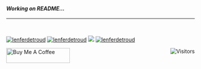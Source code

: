 #### *Working on README...*
  
--------------------------------------------------
<p></br></p>
<p align="left">
  <a href="https://www.linkedin.com/in/lenferdetroud" target="blank"><img src="https://img.shields.io/badge/LinkedIn-24469c?style=for-the-badge&logo=linkedin&logoColor=blue" alt="lenferdetroud"/></a> 
  <a href="https://www.youtube.com/channel/UCSGEQmkFLhS29sTSaFhqCIQ/featured" target="blank"><img src="https://img.shields.io/badge/YouTube-24469c?style=for-the-badge&logo=youtube&logoColor=red" alt="lenferdetroud"/></a> 
  <a href="https://t.me/lenferdetroud" target="blank"><img src="https://img.shields.io/badge/Telegram-24469c?style=for-the-badge&logo=telegram&logoColor=9cf" /></a> 
  <a href="https://kaggle.com/lenferdetroud" target="blank"><img src="https://img.shields.io/badge/KAGGLE-24469c?&style=for-the-badge&logo=kaggle&logoColor=9cf" alt="lenferdetroud"  /></a> 
</p>  

<a href="https://visitor-badge.laobi.icu/badge?page_id=lenferdetroud.visitor-badge&title=Visits"><img src="https://visitor-badge.laobi.icu/badge?page_id=lenferdetroud.visitor-badge&title=Visits" align="right" alt="Visitors"></a> 

<p align="left">
<a href="https://www.buymeacoffee.com/lenferdetroud" target="_blank"><img src="https://cdn.buymeacoffee.com/buttons/default-red.png" alt="Buy Me A Coffee" height="40" width="170" ></a>
</p>
